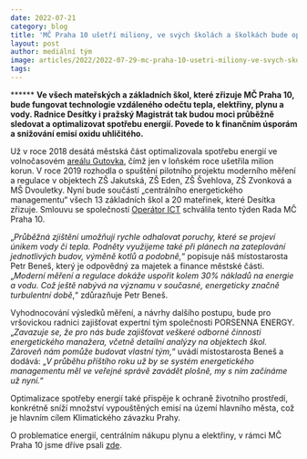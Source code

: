 ```yaml
---
date: 2022-07-21
category: blog
title: 'MČ Praha 10 ušetří miliony, ve svých školách a školkách bude optimalizovat spotřebu energií'
layout: post
author: mediální tým
image: articles/2022/2022-07-29-mc-praha-10-usetri-miliony-ve-svych-skolach-a-skolkach-bude-optimalizovat-spotrebu-energii.jpg
tags:
---
```


****** **Ve všech mateřských a základních škol, které zřizuje MČ Praha 10, bude fungovat technologie vzdáleného odečtu tepla, elektřiny, plynu a vody. Radnice Desítky i pražský Magistrát tak budou moci průběžně sledovat a optimalizovat spotřebu energií. Povede to k finančním úsporám a snižování emisí oxidu uhličitého.**

Už v roce 2018 desátá městská část optimalizovala spotřebu energií ve volnočasovém  [areálu Gutovka](https://www.gutovka.cz/), čímž jen v loňském roce ušetřila milion korun. V roce 2019 rozhodla o spuštění pilotního projektu moderního měření a regulace v objektech ZŠ Jakutská, ZŠ Eden, ZŠ Švehlova, ZŠ Zvonková a MŠ Dvouletky. Nyní bude součástí „centrálního energetického managementu“ všech 13 základních škol a 20 mateřinek, které Desítka zřizuje. Smlouvu se společností  [Operátor ICT](https://operatorict.cz/)  schválila tento týden Rada MČ Praha 10.

„_Průběžná zjištění umožňují rychle odhalovat poruchy, které se projeví únikem vody či tepla. Podněty využijeme také při plánech na zateplování jednotlivých budov, výměně kotlů a podobně,_“ popisuje náš místostarosta Petr Beneš, který je odpovědný za majetek a finance městské části. „_Moderní měření a regulace dokáže uspořit kolem 30% nákladů na energie a vodu. Což ještě nabývá na významu v současné, energeticky značně turbulentní době_,“ zdůrazňuje Petr Beneš.

Vyhodnocování výsledků měření, a návrhy dalšího postupu, bude pro vršovickou radnici zajišťovat expertní tým společnosti PORSENNA ENERGY. „_Zavazuje se, že pro nás bude zajišťovat veškeré odborné činnosti energetického manažera, včetně detailní analýzy na objektech škol. Zároveň nám pomůže budovat vlastní tým,_“ uvádí místostarosta Beneš a dodává: „_V průběhu příštího roku už by se systém energetického managementu měl ve veřejné správě zavádět plošně, my s ním začínáme už nyní._“

Optimalizace spotřeby energií také přispěje k ochraně životního prostředí, konkrétně sníží množství vypouštěných emisí na území hlavního města, což je hlavním cílem Klimatického závazku Prahy.

O problematice energií, centrálním nákupu plynu a elektřiny, v rámci MČ Praha 10 jsme dříve psali  [zde](https://pirati10.cz/rapidni-zvyseni-cen-energii-se-prahy-10-diky-piratum-letos-nedotkne/).
